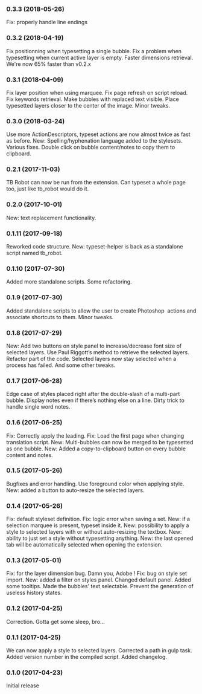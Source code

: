 ### 0.3.3 (2018-05-26)
Fix: properly handle line endings


### 0.3.2 (2018-04-19)
Fix positionning when typesetting a single bubble.
Fix a problem when typesetting when current active layer is empty.
Faster dimensions retrieval.
We're now 65% faster than v0.2.x


### 0.3.1 (2018-04-09)
Fix layer position when using marquee.
Fix page refresh on script reload.
Fix keywords retrieval.
Make bubbles with replaced text visible.
Place typesetted layers closer to the center of the image.
Minor tweaks.


### 0.3.0 (2018-03-24)
Use more ActionDescriptors, typeset actions are now almost twice as fast as before.
New: Spelling/hyphenation language added to the stylesets.
Various fixes.
Double click on bubble content/notes to copy them to clipboard.


### 0.2.1 (2017-11-03)
TB Robot can now be run from the extension.
Can typeset a whole page too, just like tb_robot would do it.


### 0.2.0 (2017-10-01)
New: text replacement functionality.


### 0.1.11 (2017-09-18)
Reworked code structure.
New: typeset-helper is back as a standalone script named tb_robot.


### 0.1.10 (2017-07-30)
Added more standalone scripts.
Some refactoring.


### 0.1.9 (2017-07-30)
Added standalone scripts to allow the user to create Photoshop  actions and associate shortcuts to them.
Minor tweaks.


### 0.1.8 (2017-07-29)
New: Add two buttons on style panel to increase/decrease font size of selected layers.
Use Paul Riggott’s method to retrieve the selected layers. Refactor part of the code.
Selected layers now stay selected when a process has failed.
And some other tweaks.


### 0.1.7 (2017-06-28)
Edge case of styles placed right after the double-slash of a multi-part  bubble.
Display notes even if there’s nothing else on a line.
Dirty trick to handle single word notes.


### 0.1.6 (2017-06-25)
Fix: Correctly apply the leading.
Fix: Load the first page when changing translation script.
New: Multi-bubbles can now be merged to be typesetted as one bubble.
New: Added a copy-to-clipboard button on every bubble content and notes.


### 0.1.5 (2017-05-26)
Bugfixes and error handling.
Use foreground color when applying style.
New: added a button to auto-resize the selected layers.


### 0.1.4 (2017-05-26)
Fix: default styleset definition.
Fix: logic error when saving a set.
New: if a selection marquee is present, typeset inside it.
New: possibility to apply a style to selected layers with or without auto-resizing the textbox.
New: ability to just set a style without typesetting anything.
New: the last opened tab will be automatically selected when opening the extension.


### 0.1.3 (2017-05-01)
Fix: for the layer dimension bug. Damn you, Adobe !
Fix: bug on style set import.
New: added a filter on styles panel.
Changed default panel.
Added some tooltips.
Made the bubbles' text selectable.
Prevent the generation of useless history states.


### 0.1.2 (2017-04-25)
Correction. Gotta get some sleep, bro...


### 0.1.1 (2017-04-25)
We can now apply a style to selected layers.
Corrected a path in gulp task.
Added version number in the compiled script.
Added changelog.


### 0.1.0 (2017-04-23)
Initial release
